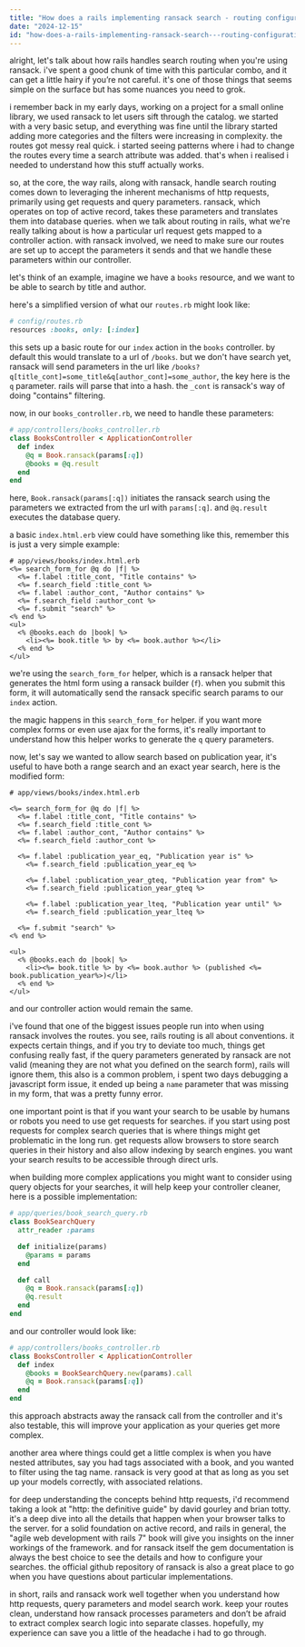 ```yaml
---
title: "How does a rails implementing ransack search - routing configuration work?"
date: "2024-12-15"
id: "how-does-a-rails-implementing-ransack-search---routing-configuration-work"
---
```


alright, let's talk about how rails handles search routing when you're using ransack. i've spent a good chunk of time with this particular combo, and it can get a little hairy if you’re not careful. it's one of those things that seems simple on the surface but has some nuances you need to grok.

i remember back in my early days, working on a project for a small online library, we used ransack to let users sift through the catalog. we started with a very basic setup, and everything was fine until the library started adding more categories and the filters were increasing in complexity. the routes got messy real quick. i started seeing patterns where i had to change the routes every time a search attribute was added. that's when i realised i needed to understand how this stuff actually works.

so, at the core, the way rails, along with ransack, handle search routing comes down to leveraging the inherent mechanisms of http requests, primarily using get requests and query parameters. ransack, which operates on top of active record, takes these parameters and translates them into database queries. when we talk about routing in rails, what we're really talking about is how a particular url request gets mapped to a controller action. with ransack involved, we need to make sure our routes are set up to accept the parameters it sends and that we handle these parameters within our controller.

let's think of an example, imagine we have a `books` resource, and we want to be able to search by title and author.

here's a simplified version of what our `routes.rb` might look like:

```ruby
# config/routes.rb
resources :books, only: [:index]
```

this sets up a basic route for our `index` action in the `books` controller. by default this would translate to a url of ` /books `. but we don't have search yet, ransack will send parameters in the url like `/books?q[title_cont]=some_title&q[author_cont]=some_author`, the key here is the `q` parameter. rails will parse that into a hash. the `_cont` is ransack's way of doing "contains" filtering.

now, in our `books_controller.rb`, we need to handle these parameters:

```ruby
# app/controllers/books_controller.rb
class BooksController < ApplicationController
  def index
    @q = Book.ransack(params[:q])
    @books = @q.result
  end
end
```

here, `Book.ransack(params[:q])` initiates the ransack search using the parameters we extracted from the url with `params[:q]`. and `@q.result` executes the database query.

a basic `index.html.erb` view could have something like this, remember this is just a very simple example:

```erb
# app/views/books/index.html.erb
<%= search_form_for @q do |f| %>
  <%= f.label :title_cont, "Title contains" %>
  <%= f.search_field :title_cont %>
  <%= f.label :author_cont, "Author contains" %>
  <%= f.search_field :author_cont %>
  <%= f.submit "search" %>
<% end %>
<ul>
  <% @books.each do |book| %>
    <li><%= book.title %> by <%= book.author %></li>
  <% end %>
</ul>
```

we're using the `search_form_for` helper, which is a ransack helper that generates the html form using a ransack builder (`f`). when you submit this form, it will automatically send the ransack specific search params to our `index` action.

the magic happens in this `search_form_for` helper. if you want more complex forms or even use ajax for the forms, it's really important to understand how this helper works to generate the `q` query parameters.

now, let's say we wanted to allow search based on publication year, it's useful to have both a range search and an exact year search, here is the modified form:

```erb
# app/views/books/index.html.erb

<%= search_form_for @q do |f| %>
  <%= f.label :title_cont, "Title contains" %>
  <%= f.search_field :title_cont %>
  <%= f.label :author_cont, "Author contains" %>
  <%= f.search_field :author_cont %>

  <%= f.label :publication_year_eq, "Publication year is" %>
    <%= f.search_field :publication_year_eq %>

    <%= f.label :publication_year_gteq, "Publication year from" %>
    <%= f.search_field :publication_year_gteq %>

    <%= f.label :publication_year_lteq, "Publication year until" %>
    <%= f.search_field :publication_year_lteq %>

  <%= f.submit "search" %>
<% end %>

<ul>
  <% @books.each do |book| %>
    <li><%= book.title %> by <%= book.author %> (published <%= book.publication_year%>)</li>
  <% end %>
</ul>

```

and our controller action would remain the same.

i've found that one of the biggest issues people run into when using ransack involves the routes. you see, rails routing is all about conventions. it expects certain things, and if you try to deviate too much, things get confusing really fast, if the query parameters generated by ransack are not valid (meaning they are not what you defined on the search form), rails will ignore them, this also is a common problem, i spent two days debugging a javascript form issue, it ended up being a `name` parameter that was missing in my form, that was a pretty funny error.

one important point is that if you want your search to be usable by humans or robots you need to use get requests for searches. if you start using post requests for complex search queries that is where things might get problematic in the long run. get requests allow browsers to store search queries in their history and also allow indexing by search engines. you want your search results to be accessible through direct urls.

when building more complex applications you might want to consider using query objects for your searches, it will help keep your controller cleaner, here is a possible implementation:

```ruby
# app/queries/book_search_query.rb
class BookSearchQuery
  attr_reader :params

  def initialize(params)
    @params = params
  end

  def call
    @q = Book.ransack(params[:q])
    @q.result
  end
end
```

and our controller would look like:

```ruby
# app/controllers/books_controller.rb
class BooksController < ApplicationController
  def index
    @books = BookSearchQuery.new(params).call
    @q = Book.ransack(params[:q])
  end
end
```

this approach abstracts away the ransack call from the controller and it's also testable, this will improve your application as your queries get more complex.

another area where things could get a little complex is when you have nested attributes, say you had tags associated with a book, and you wanted to filter using the tag name. ransack is very good at that as long as you set up your models correctly, with associated relations.

for deep understanding the concepts behind http requests, i'd recommend taking a look at "http: the definitive guide" by david gourley and brian totty. it's a deep dive into all the details that happen when your browser talks to the server. for a solid foundation on active record, and rails in general, the "agile web development with rails 7" book will give you insights on the inner workings of the framework. and for ransack itself the gem documentation is always the best choice to see the details and how to configure your searches. the official github repository of ransack is also a great place to go when you have questions about particular implementations.

in short, rails and ransack work well together when you understand how http requests, query parameters and model search work. keep your routes clean, understand how ransack processes parameters and don’t be afraid to extract complex search logic into separate classes. hopefully, my experience can save you a little of the headache i had to go through.
